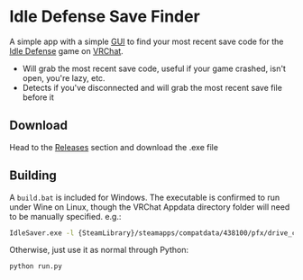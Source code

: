 # Idle Defense Save Finder
A simple app with a simple [GUI](https://customtkinter.tomschimansky.com/) to find your most recent save code for the [Idle Defense](https://vrchat.com/home/world/wrld_f18613e0-eca8-45ee-b3a8-50ce482b35de) game on [VRChat](https://hello.vrchat.com).

- Will grab the most recent save code, useful if your game crashed, isn't open, you're lazy, etc.
- Detects if you've disconnected and will grab the most recent save file before it

## Download
Head to the [Releases](https://github.com/MissingNO123/IdleDefenseLogParser/releases/latest) section and download the .exe file

## Building
A `build.bat` is included for Windows. The executable is confirmed to run under Wine on Linux, though the VRChat Appdata directory folder will need to be manually specified.
e.g.: 
```bash
IdleSaver.exe -l {SteamLibrary}/steamapps/compatdata/438100/pfx/drive_c/users/steamuser/AppData/LocalLow/VRChat/VRChat/
```

Otherwise, just use it as normal through Python:
```bash
python run.py
```